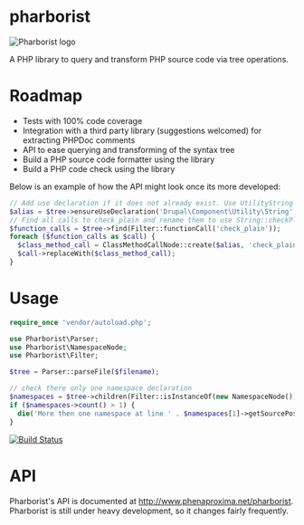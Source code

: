 pharborist
==========

![Pharborist logo](./docs/logo_128px.png "Pharborist logo")

A PHP library to query and transform PHP source code via tree operations.

# Roadmap
* Tests with 100% code coverage
* Integration with a third party library (suggestions welcomed) for extracting PHPDoc comments
* API to ease querying and transforming of the syntax tree
* Build a PHP source code formatter using the library
* Build a PHP code check using the library

Below is an example of how the API might look once its more developed:

```php
// Add use declaration if it does not already exist. Use UtilityString alias if conflict
$alias = $tree->ensureUseDeclaration('Drupal\Component\Utility\String', 'UtilityString');
// Find all calls to check_plain and rename them to use String::checkPlain
$function_calls = $tree->find(Filter::functionCall('check_plain'));
foreach ($function_calls as $call) {
  $class_method_call = ClassMethodCallNode::create($alias, 'check_plain', $call->getArgumentList());
  $call->replaceWith($class_method_call);
}
```

# Usage
```php
require_once 'vendor/autoload.php';

use Pharborist\Parser;
use Pharborist\NamespaceNode;
use Pharborist\Filter;

$tree = Parser::parseFile($filename);

// check there only one namespace declaration
$namespaces = $tree->children(Filter::isInstanceOf(new NamespaceNode()));
if ($namespaces->count() > 1) {
  die('More then one namespace at line ' . $namespaces[1]->getSourcePosition()->getLineNumber());
}
```
[![Build Status](https://travis-ci.org/grom358/pharborist.png?branch=master)](https://travis-ci.org/grom358/pharborist)

# API
Pharborist's API is documented at http://www.phenaproxima.net/pharborist. Pharborist
is still under heavy development, so it changes fairly frequently.
